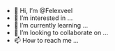 - 👋 Hi, I’m @Felexveel
- 👀 I’m interested in ...
- 🌱 I’m currently learning ...
- 💞️ I’m looking to collaborate on ...
- 📫 How to reach me ...

<!---
Felexveel/Felexveel is a ✨ special ✨ repository because its `README.md` (this file) appears on your GitHub profile.
You can click the Preview link to take a look at your changes.
--->
